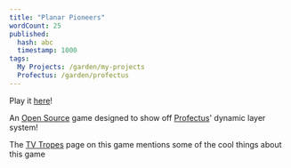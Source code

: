 ```yaml
---
title: "Planar Pioneers"
wordCount: 25
published:
  hash: abc
  timestamp: 1000
tags:
  My Projects: /garden/my-projects
  Profectus: /garden/profectus
---
```


Play it [here](https://thepaperpilot.org/planar)!

An [Open Source](/garden/open-source) game designed to show off [Profectus](/garden/profectus)' dynamic layer system!

The [TV Tropes](https://tvtropes.org/pmwiki/pmwiki.php/VideoGame/PlanarPioneers) page on this game mentions some of the cool things about this game